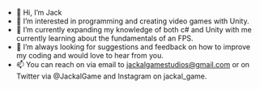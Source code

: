 - 👋 Hi, I’m Jack
- 👀 I’m interested in programming and creating video games with Unity.
- 🌱 I’m currently expanding my knowledge of both c# and Unity with me currently learning about the fundamentals of an FPS.
- 💞️ I’m always looking for suggestions and feedback on how to improve my coding and would love to hear from you.
- 📫 You can reach on via email to jackalgamestudios@gmail.com or on Twitter via @JackalGame and Instagram on jackal_game.
